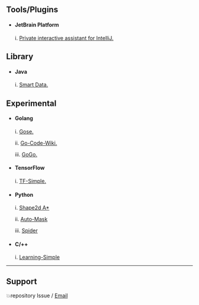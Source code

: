 ## Tools/Plugins

- #### JetBrain Platform
    i.  [Private interactive assistant for IntelliJ.](https://github.com/lauvinson/Private-interactive-assistant-for-IntelliJ)


## Library
- #### Java
    i. [Smart Data.](https://github.com/lauvinson/smart-data.git)

## Experimental
- #### Golang
    i. [Gose.](https://github.com/lauvinson/gose)

    ii. [Go-Code-Wiki.](https://github.com/lauvinson/go-simple-learning)
    
    iii. [GoGo.](https://github.com/lauvinson/gogo)
- #### TensorFlow
    i. [TF-Simple.](https://github.com/lauvinson/tf-model)
- #### Python
    i. [Shape2d A*](https://github.com/lauvinson/hacker-2019-guitar)

    ii. [Auto-Mask](https://github.com/lauvinson/auto-mask)
    
    iii. [Spider](https://github.com/lauvinson/myspider)
- #### C/++
    i. [Learning-Simple](https://github.com/lauvinson/c-learn)

---
## Support
:boom:repository Issue / [Email](mailto:wincentlauvinson@gmail.com)
